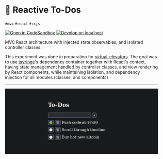 # 📝 Reactive To-Dos

`#mvc` `#react` `#rxjs`

[![Open in CodeSandbox](https://img.shields.io/badge/Open-＠CodeSandbox-blue?style=flat-square&logo=codesandbox)][live_demo]
[![Develop on localhost](https://img.shields.io/badge/Develop-＠localhost-DDD?style=flat-square&logo=gnubash&logoColor=EEE)][develop]

MVC React architecture with injected state observables, and isolated controller classes.

This experiment was done in preparation for [virtual-elevators][virtual_elevators]. The goal was to use [tsyringe][tsyringe]'s dependency container together with React's context, having state management handled by controller classes, and view rendering by React components, while maintaining isolation, and dependency injection for all modules (classes, and components)

---

<p align="center">
  <img
    src="./.assets/screenshot.png?v=4"
  />
</p>

[develop]: ../../.shared/node/README.md#development

[live_demo]: https://codesandbox.io/s/github/hd-o/coding-challenge/tree/main/packages/reactive-todos

[tsyringe]: https://github.com/Microsoft/tsyringe

[virtual_elevators]: ../virtual-elevators/README.md
